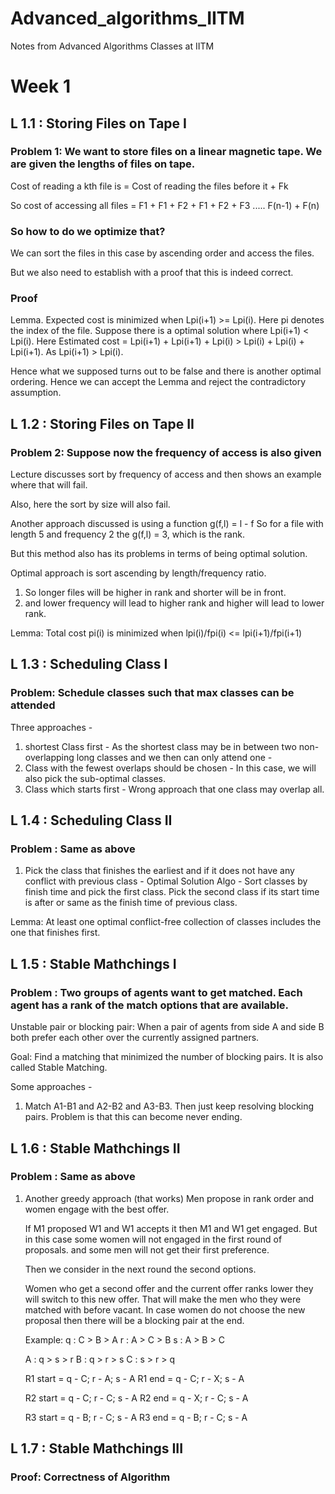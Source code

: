 # Advanced_algorithms_IITM
Notes from Advanced Algorithms Classes at IITM

# Week 1
## L 1.1 : Storing Files on Tape I

### Problem 1: We want to store files on a linear magnetic tape. We are given the lengths of files on tape.

Cost of reading a kth file is = Cost of reading the files before it + Fk

So cost of accessing all files = F1 + F1 + F2 + F1 + F2 + F3 ..... F(n-1) + F(n)

### So how to do we optimize that?
We can sort the files in this case by ascending order and access the files.

But we also need to establish with a proof that this is indeed correct.
### Proof

Lemma. Expected cost is minimized when Lpi(i+1) >= Lpi(i). Here pi denotes the index of the file.
Suppose there is a optimal solution where Lpi(i+1) < Lpi(i).
Here Estimated cost = Lpi(i+1) + Lpi(i+1) + Lpi(i) > Lpi(i) + Lpi(i) + Lpi(i+1). As Lpi(i+1) > Lpi(i).

Hence what we supposed turns out to be false and there is another optimal ordering. Hence we can accept the Lemma and reject the contradictory assumption.

## L 1.2 : Storing Files on Tape II
### Problem 2: Suppose now the frequency of access is also given
Lecture discusses sort by frequency of access and then shows an example where that will fail.

Also, here the sort by size will also fail.

Another approach discussed is using a function g(f,l) = l - f
So for a file with length 5 and frequency 2 the g(f,l) = 3, which is the rank.

But this method also has its problems in terms of being optimal solution.

Optimal approach is sort ascending by length/frequency ratio. 

1. So longer files will be higher in rank and shorter will be in front.
2. and lower frequency will lead to higher rank and higher will lead to lower rank.

Lemma: Total cost pi(i) is minimized when lpi(i)/fpi(i) <= lpi(i+1)/fpi(i+1)

## L 1.3 : Scheduling Class I

### Problem: Schedule classes such that max classes can be attended

Three approaches - 
1. shortest Class first - As the shortest class may be in between two non-overlapping long classes and we then can only attend one  _-_
2. Class with the fewest overlaps should be chosen - In this case, we will also pick the sub-optimal classes.
3. Class which starts first - Wrong approach that one class may overlap all.

## L 1.4 : Scheduling Class II
### Problem : Same as above

1. Pick the class that finishes the earliest and if it does not have any conflict with previous class - Optimal Solution
   Algo -
   Sort classes by finish time and pick the first class.
   Pick the second class if its start time is after or same as the finish time of previous class.

Lemma: At least one optimal conflict-free collection of classes includes the one that finishes first.

## L 1.5 : Stable Mathchings I
### Problem : Two groups of agents want to get matched. Each agent has a rank of the match options that are available.
Unstable pair or blocking pair: When a pair of agents from side A and side B both prefer each other over the currently assigned partners.

Goal: Find a matching that minimized the number of blocking pairs. It is also called Stable Matching.

Some approaches - 
1. Match A1-B1  and A2-B2 and A3-B3. Then just keep resolving blocking pairs. Problem is that this can become never ending.

## L 1.6 : Stable Mathchings II
### Problem : Same as above

1. Another greedy approach (that works)
   Men propose in rank order and women engage with the best offer.

   If M1 proposed W1 and W1 accepts it then M1 and W1 get engaged.
   But in this case some women will not engaged in the first round of proposals. and some men will not get their first preference.

   Then we consider in the next round the second options.

   Women who get a second offer and the current offer ranks lower they will switch to this new offer. That will make the men who they were matched with before vacant.
   In case women do not choose the new proposal then there will be a blocking pair at the end.

   Example:
   q : C > B > A
   r : A > C > B
   s : A > B > C

   A : q > s > r
   B : q > r > s
   C : s > r > q

   R1 start = q - C; r - A; s - A
   R1 end = q - C; r - X; s - A

   R2 start = q - C; r - C; s - A
   R2 end = q - X; r - C; s - A

   R3 start = q - B; r - C; s - A
   R3 end = q - B; r - C; s - A

## L 1.7 : Stable Mathchings III
### Proof: Correctness of Algorithm

